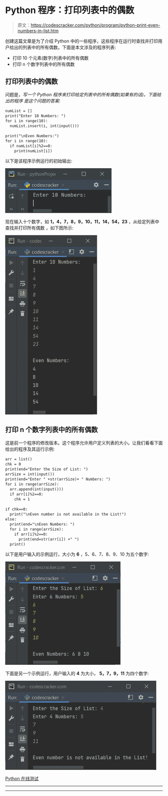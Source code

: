 # Python 程序：打印列表中的偶数

> 原文：<https://codescracker.com/python/program/python-print-even-numbers-in-list.htm>

创建这篇文章是为了介绍 Python 中的一些程序，这些程序在运行时查找并打印用户给出的列表中的所有偶数。下面是本文涉及的程序列表:

*   打印 10 个元素(数字)列表中的所有偶数
*   打印 n 个数字列表中的所有偶数

## 打印列表中的偶数

问题是，*写一个 Python 程序来打印给定列表中的所有偶数(如果有的话)。下面给出的程序 是这个问题的答案:*

```
numList = []
print("Enter 10 Numbers: ")
for i in range(10):
  numList.insert(i, int(input()))

print("\nEven Numbers:")
for i in range(10):
  if numList[i]%2==0:
    print(numList[i])
```

以下是该程序示例运行的初始输出:

![python print even numbers in list](img/6e0b0bc422b8016c78a310d2586a26d0.png)

现在输入十个数字，如 **1，4，7，8，9，10，11，14，54，23** ，从给定列表中查找并打印所有偶数 ，如下图所示:

![print even numbers in list python](img/955492491f78c3d42a944545de51bd75.png)

## 打印 n 个数字列表中的所有偶数

这是前一个程序的修改版本。这个程序允许用户定义列表的大小。让我们看看下面给出的程序及其运行示例:

```
arr = list()
chk = 0
print(end="Enter the Size of List: ")
arrSize = int(input())
print(end="Enter " +str(arrSize)+ " Numbers: ")
for i in range(arrSize):
  arr.append(int(input()))
  if arr[i]%2==0:
    chk = 1

if chk==0:
  print("\nEven number is not available in the List!")
else:
  print(end="\nEven Numbers: ")
  for i in range(arrSize):
    if arr[i]%2==0:
      print(end=str(arr[i]) +" ")
  print()
```

以下是用户输入的示例运行，大小为 **6** ，5、6、7、8、9、10 为五个数字:

![print even numbers from given list python](img/54bb78888da71f391e9d43e3d1bf56d9.png)

下面是另一个示例运行，用户输入的 **4** 为大小， **5，7，9，11** 为四个数字:

![find print even numbers in list python](img/e03f87b092585686fc4a91a3778bef7a.png)

[Python 在线测试](/exam/showtest.php?subid=10)

* * *

* * *
